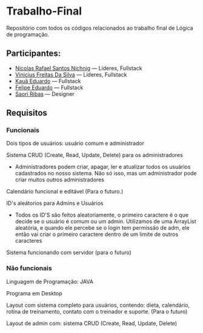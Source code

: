 # Trabalho-Final
Repositório com todos os códigos relacionados ao trabalho final de Lógica de programação. 

## Participantes: 

* [Nicolas Rafael Santos Nichnig](https://github.com/GhoostSama) — Líderes, Fullstack
* [Vinicius Freitas Da Silva](https://github.com/PenRoseRubix) — Líderes, Fullstack
* [Kauã Eduardo](https://github.com/kauaeduardog) — Fullstack
* [Felipe Eduardo](https://github.com/FelipeEduardo16) — Fullstack
* [Saori Ribas](https://github.com/Sayoyuu/Sayoyuu.git) — Designer 

## Requisitos

### Funcionais

Dois tipos de usuários: usuário comum e administrador
  
Sistema CRUD (Create, Read, Update, Delete) para os administradores

* Administradores podem criar, apagar, ler e atualizar todos os usuários cadastrados no nosso sistema. Não só isso, mas um administrador pode criar muitos outros administradores

Calendário funcional e editável (Para o futuro.)

ID's aleátorios para Admins e Usuários

* Todos os ID'S são feitos aleatoriamente, o primeiro caractere é o que decide se o usuário é comum ou um admin.
Utilizamos de uma ArrayList aleatória, e quando ele percebe se o login tem permissão de adm, ele então vai criar o primeiro caractere dentro de um limite de outros caracteres

Sistema funcionando com servidor (para o futuro)

### Não funcionais

Linguagem de Programação: JAVA

Programa em Desktop

Layout com sistema completo para usuários, contendo: dieta, calendário, rotina de treinamento, contato com o treinador e suporte. (Para o futuro)

Layout de admin com: sistema CRUD (Create, Read, Update, Delete)
